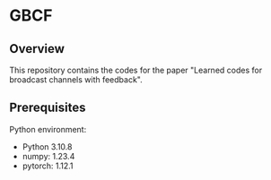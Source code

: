 # GBCF

## Overview
This repository contains the codes for the paper "Learned codes for broadcast channels with feedback". 

## Prerequisites
Python environment:
- Python 3.10.8
- numpy: 1.23.4
- pytorch: 1.12.1





